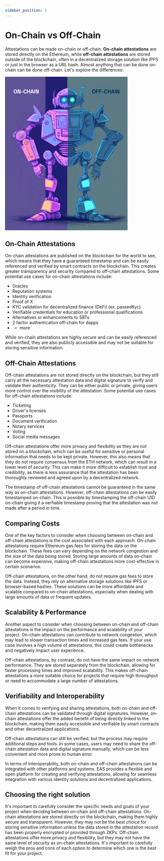 ```yaml
---
sidebar_position: 5
---
```


# On-Chain vs Off-Chain
Attestations can be made on-chain or off-chain. **On-chain attestations** are stored directly on the Ethereum, while **off-chain attestations** are stored outside of the blockchain, often in a decentralized storage solution like IPFS or just in the browser as a URL hash. Almost anything that can be done on-chain can be done off-chain. Let's explore the differences:

 ![On vs Off-Chain](./img/on-off-v1.png)


## On-Chain Attestations
On-chain attestations are published on the blockchain for the world to see, which means that they have a guaranteed timestamp and can be easily referenced and verified by smart contracts on the blockchain. This creates greater transparency and security compared to off-chain attestations. Some potential use cases for on-chain attestations include:

- Oracles
- Reputation systems
- Identity verification
- Proof of X
- KYC validation for decentralized finance (DeFi) (ex. passedKyc)
- Verifiable credentials for education or professional qualifications
- Alternatives or enhancements to SBTs
- 2 factor authentication off-chain for dapps
- + more

While on-chain attestations are highly secure and can be easily referenced and verified, they are also publicly accessible and may not be suitable for storing sensitive information.

## Off-Chain Attestations
Off-chain attestations are not stored directly on the blockchain, but they still carry all the necessary attestation data and digital signature to verify and validate their authenticity. They can be either public or private, giving users more control over the visibility of the attestation. Some potential use cases for off-chain attestations include:

- Ticketing
- Driver's licenses
- Passports
- Document verification
- Notary services
- Voting
- Social media messages

Off-chain attestations offer more privacy and flexibility as they are not stored on a blockchain, which can be useful for sensitive or personal information that needs to be kept private. However, this also means that they do not require consensus from the ETH network, which can result in a lower level of security. This can make it more difficult to establish trust and credibility, as there is less assurance that the attestation has been thoroughly reviewed and agreed upon by a decentralized network.

The timestamp of off-chain attestations cannot be guaranteed in the same way as on-chain attestations. However, off-chain attestations can be easily timestamped on-chain. This is possible by timestamping the off-chain UID on-chain giving it a verfiable timestamp proving that the attestation was not made after a period in time. 

## Comparing Costs
One of the key factors to consider when choosing between on-chain and off-chain attestations is the cost associated with each approach. On-chain attestations require Ethereum gas fees for storing the data on the blockchain. These fees can vary depending on the network congestion and the size of the data being stored. Storing large amounts of data on-chain can become expensive, making off-chain attestations more cost-effective in certain scenarios.

Off-chain attestations, on the other hand, do not require gas fees to store the data. Instead, they rely on alternative storage solutions like IPFS or browser-based hashes. These solutions can be more affordable and scalable compared to on-chain attestations, especially when dealing with large amounts of data or frequent updates.

## Scalability & Performance
Another aspect to consider when choosing between on-chain and off-chain attestations is the impact on the performance and scalability of your project. On-chain attestations can contribute to network congestion, which may lead to slower transaction times and increased gas fees. If your use case involves a high volume of attestations, this could create bottlenecks and negatively impact user experience.

Off-chain attestations, by contrast, do not have the same impact on network performance. They are stored separately from the blockchain, allowing for faster processing times and improved scalability. This makes off-chain attestations a more suitable choice for projects that require high throughput or need to accommodate a large number of attestations.

## Verifiability and Interoperability
When it comes to verifying and sharing attestations, both on-chain and off-chain attestations can be validated through digital signatures. However, on-chain attestations offer the added benefit of being directly linked to the blockchain, making them easily accessible and verifiable by smart contracts and other decentralized applications.

Off-chain attestations can still be verified, but the process may require additional steps and tools. In some cases, users may need to share the off-chain attestation data and digital signature manually, which can be less convenient and more prone to human error.

In terms of interoperability, both on-chain and off-chain attestations can be integrated with other platforms and systems. EAS provides a flexible and open platform for creating and verifying attestations, allowing for seamless integration with various identity solutions and decentralized applications.

## Choosing the right solution
It's important to carefully consider the specific needs and goals of your project when deciding between on-chain and off-chain attestations. On-chain attestations are stored directly on the blockchain, making them highly secure and transparent. However, they may not be the best choice for storing sensitive information unless the data stored in the attestation record has been properly encrypted or provided through ZKPs. Off-chain attestations offer more privacy and flexibility, but they may not have the same level of security as on-chain attestations. It's important to carefully weigh the pros and cons of each option to determine which one is the best fit for your project.
